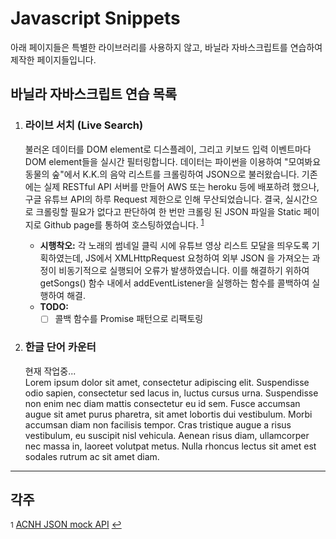 # Javascript Snippets

아래 페이지들은 특별한 라이브러리를 사용하지 않고, 바닐라 자바스크립트를 연습하여 제작한 페이지들입니다.

## 바닐라 자바스크립트 연습 목록

1. <h3 id="p1"> 라이브 서치 (Live Search) </h3>

   불러온 데이터를 DOM element로 디스플레이, 그리고 키보드 입력 이벤트마다 DOM element들을 실시간 필터링합니다. 데이터는 파이썬을 이용하여 "모여봐요 동물의 숲"에서 K.K.의 음악 리스트를 크롤링하여 JSON으로 불러왔습니다. 기존에는 실제 RESTful API 서버를 만들어 AWS 또는 heroku 등에 배포하려 했으나, 구글 유튜브 API의 하루 Request 제한으로 인해 무산되었습니다. 결국, 실시간으로 크롤링할 필요가 없다고 판단하여 한 번만 크롤링 된 JSON 파일을 Static 페이지로 Github page를 통하여 호스팅하였습니다. <sup id="a1">[1](#f1)</sup>

   - <b>시행착오:</b> 각 노래의 썸네일 클릭 시에 유튜브 영상 리스트 모달을 띄우도록 기획하였는데, JS에서 XMLHttpRequest 요청하여 외부 JSON 을 가져오는 과정이 비동기적으로 실행되어 오류가 발생하였습니다. 이를 해결하기 위하여 getSongs() 함수 내에서 addEventListener을 실행하는 함수를 콜백하여 실행하여 해결.
   - <b>TODO: </b>
     - [ ] 콜백 함수를 Promise 패턴으로 리팩토링

2. <h3 id="p2"> 한글 단어 카운터 </h3>

   현재 작업중... <br>
   Lorem ipsum dolor sit amet, consectetur adipiscing elit. Suspendisse odio sapien, consectetur sed lacus in, luctus cursus urna. Suspendisse non enim nec diam mattis consectetur eu id sem. Fusce accumsan augue sit amet purus pharetra, sit amet lobortis dui vestibulum. Morbi accumsan diam non facilisis tempor. Cras tristique augue a risus vestibulum, eu suscipit nisl vehicula. Aenean risus diam, ullamcorper nec massa in, laoreet volutpat metus. Nulla rhoncus lectus sit amet est sodales rutrum ac sit amet diam.

---

## 각주

<small id="f1">1</small> [ACNH JSON mock API](https://hwhang0917.github.io/acnh_json/) [↩](#a1)
